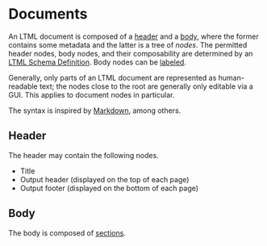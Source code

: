 # Documents

An LTML document is composed of a [header](#header) and a [body](#body),
where the former contains some metadata and the latter is a tree of *nodes*.
The permitted header nodes, body nodes, and their composability are determined
by an [LTML Schema Definition](../lsd.md).
Body nodes can be [labeled](./general/label.md).

Generally, only parts of an LTML document are represented as human-readable
text; the nodes close to the root are generally only editable via a GUI.  This
applies to document nodes in particular.

The syntax is inspired by [Markdown](https://commonmark.org), among others.


## Header

The header may contain the following nodes.

* Title
* Output header (displayed on the top of each page)
* Output footer (displayed on the bottom of each page)


## Body

The body is composed of [sections](section.md).
